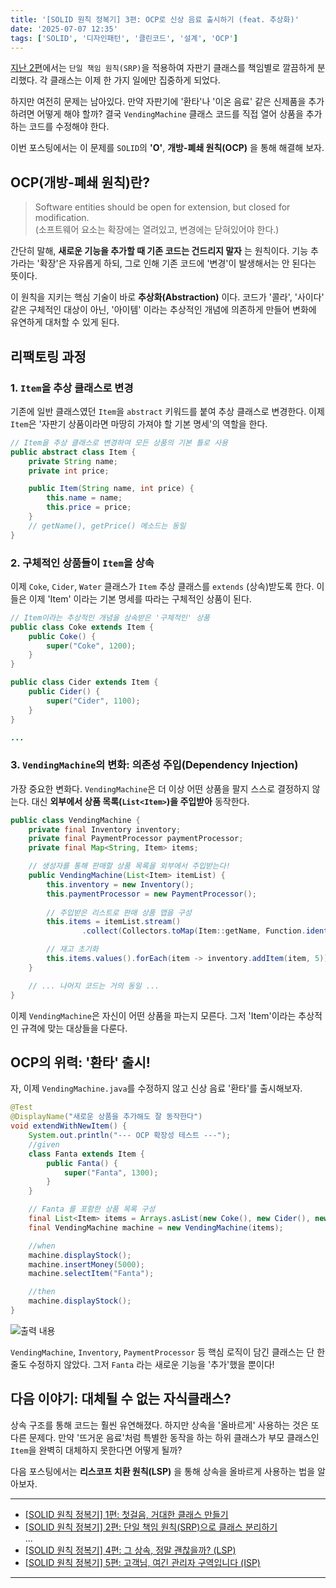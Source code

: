 ```yaml
---
title: '[SOLID 원칙 정복기] 3편: OCP로 신상 음료 출시하기 (feat. 추상화)'
date: '2025-07-07 12:35'
tags: ['SOLID', '디자인패턴', '클린코드', '설계', 'OCP']
---
```


[지난 2편](https://yseek.github.io/yun-blog/posts/solid-vending-machine-2)에서는 `단일 책임 원칙(SRP)`을 적용하여 자판기 클래스를 책임별로 깔끔하게 분리했다. 각 클래스는 이제 한 가지 일에만 집중하게 되었다.

하지만 여전히 문제는 남아있다. 만약 자판기에 '환타'나 '이온 음료' 같은 신제품을 추가하려면 어떻게 해야 할까? 결국 `VendingMachine` 클래스 코드를 직접 열어 상품을 추가하는 코드를 수정해야 한다.

이번 포스팅에서는 이 문제를 `SOLID`의 __'O'__, __개방-폐쇄 원칙(OCP)__ 을 통해 해결해 보자.

## OCP(개방-폐쇄 원칙)란?

> Software entities should be open for extension, but closed for modification.  
> (소프트웨어 요소는 확장에는 열려있고, 변경에는 닫혀있어야 한다.)

간단히 말해, __새로운 기능을 추가할 때 기존 코드는 건드리지 말자__ 는 원칙이다. 기능 추가라는 '확장'은 자유롭게 하되, 그로 인해 기존 코드에 '변경'이 발생해서는 안 된다는 뜻이다.

이 원칙을 지키는 핵심 기술이 바로 __추상화(Abstraction)__ 이다. 코드가 '콜라', '사이다' 같은 구체적인 대상이 아닌, '아이템' 이라는 추상적인 개념에 의존하게 만들어 변화에 유연하게 대처할 수 있게 된다.

## 리팩토링 과정

### 1. `Item`을 추상 클래스로 변경

기존에 일반 클래스였던 `Item`을 `abstract` 키워드를 붙여 추상 클래스로 변경한다. 이제 `Item`은 '자판기 상품이라면 마땅히 가져야 할 기본 명세'의 역할을 한다.

```java
// Item을 추상 클래스로 변경하여 모든 상품의 기본 틀로 사용
public abstract class Item {
    private String name;
    private int price;

    public Item(String name, int price) {
        this.name = name;
        this.price = price;
    }
    // getName(), getPrice() 메소드는 동일
}
```

### 2. 구체적인 상품들이 `Item`을 상속

이제 `Coke`, `Cider`, `Water` 클래스가 `Item` 추상 클래스를 `extends` (상속)받도록 한다. 이들은 이제 'Item' 이라는 기본 명세를 따라는 구체적인 상품이 된다.

```java
// Item이라는 추상적인 개념을 상속받은 '구체적인' 상품
public class Coke extends Item {
    public Coke() {
        super("Coke", 1200);
    }
}

public class Cider extends Item {
    public Cider() {
        super("Cider", 1100);
    }
}

...
```

### 3. `VendingMachine`의 변화: 의존성 주입(Dependency Injection)

가장 중요한 변화다. `VendingMachine`은 더 이상 어떤 상품을 팔지 스스로 결정하지 않는다. 대신 __외부에서 상품 목록(`List<Item>`)을 주입받아__ 동작한다.

```java
public class VendingMachine {
    private final Inventory inventory;
    private final PaymentProcessor paymentProcessor;
    private final Map<String, Item> items;

    // 생성자를 통해 판매할 상품 목록을 외부에서 주입받는다!
    public VendingMachine(List<Item> itemList) {
        this.inventory = new Inventory();
        this.paymentProcessor = new PaymentProcessor();
        
        // 주입받은 리스트로 판매 상품 맵을 구성
        this.items = itemList.stream()
                .collect(Collectors.toMap(Item::getName, Function.identity()));

        // 재고 초기화
        this.items.values().forEach(item -> inventory.addItem(item, 5));
    }

    // ... 나머지 코드는 거의 동일 ...
}
```

이제 `VendingMachine`은 자신이 어떤 상품을 파는지 모른다. 그저 'Item'이라는 추상적인 규격에 맞는 대상들을 다룬다.

## OCP의 위력: '환타' 출시!

자, 이제 `VendingMachine.java`를 수정하지 않고 신상 음료 '환타'를 출시해보자.

```java
@Test
@DisplayName("새로운 상품을 추가해도 잘 동작한다")
void extendWithNewItem() {
    System.out.println("--- OCP 확장성 테스트 ---");
    //given
    class Fanta extends Item {
        public Fanta() {
            super("Fanta", 1300);
        }
    }

    // Fanta 를 포함한 상품 목록 구성
    final List<Item> items = Arrays.asList(new Coke(), new Cider(), new Fanta());
    final VendingMachine machine = new VendingMachine(items);

    //when
    machine.displayStock();
    machine.insertMoney(5000);
    machine.selectItem("Fanta");

    //then
    machine.displayStock();
}
```

![출력 내용](../images/solid-vending-machine-3/vending-machine-3-1.png)

`VendingMachine`, `Inventory`, `PaymentProcessor` 등 핵심 로직이 담긴 클래스는 단 한 줄도 수정하지 않았다. 그저 `Fanta` 라는 새로운 기능을 '추가'했을 뿐이다!

## 다음 이야기: 대체될 수 없는 자식클래스?

상속 구조를 통해 코드는 훨씬 유연해졌다. 하지만 상속을 '올바르게' 사용하는 것은 또 다른 문제다. 만약 '뜨거운 음료'처럼 특별한 동작을 하는 하위 클래스가 부모 클래스인 `Item`을 완벽히 대체하지 못한다면 어떻게 될까?

다음 포스팅에서는 __리스코프 치환 원칙(LSP)__ 을 통해 상속을 올바르게 사용하는 법을 알아보자.

---
- [[SOLID 원칙 정복기] 1편: 첫걸음, 거대한 클래스 만들기](https://yseek.github.io/yun-blog/posts/solid-vending-machine-1)
- [[SOLID 원칙 정복기] 2편: 단일 책임 원칙(SRP)으로 클래스 분리하기](https://yseek.github.io/yun-blog/posts/solid-vending-machine-2)  
...
- [[SOLID 원칙 정복기] 4편: 그 상속, 정말 괜찮을까? (LSP)](https://yseek.github.io/yun-blog/posts/solid-vending-machine-4)
- [[SOLID 원칙 정복기] 5편: 고객님, 여긴 관리자 구역입니다 (ISP)](https://yseek.github.io/yun-blog/posts/solid-vending-machine-5)
---